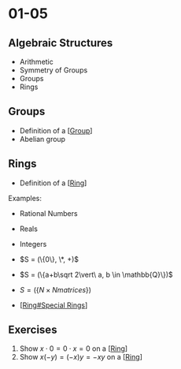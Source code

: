 # 01-05

## Algebraic Structures

- Arithmetic
- Symmetry of Groups
- Groups
- Rings

## Groups

- Definition of a [[Group]]
- Abelian group

## Rings

- Definition of a [[Ring]]

Examples: 
- Rational Numbers
- Reals
- Integers
- $S = (\{0\}, \*, +)$
- $S = (\{a+b\sqrt 2\vert\ a, b \in \mathbb{Q}\})$
- $S = (\{N\times N matrices\})$

- [[Ring#Special Rings]]

## Exercises

1. Show $x\cdot 0 = 0\cdot x = 0$ on a [[Ring]]
2. Show $x(-y) = (-x)y = -xy$ on a [[Ring]]

[//begin]: //begin "//begin"
[Group]: Group "Group"
[Ring]: Ring "Ring"
[Ring#Special Rings]: Ring#special-rings "Ring#Special Rings"
[Ring]: Ring "Ring"
[Ring]: Ring "Ring"
[//end]: //end "//end"
[//begin]: //begin "//begin"
[Group]: Group "Group"
[Ring]: Ring "Ring"
[Ring#Special Rings]: Ring#special-rings "Ring#Special Rings"
[Ring]: Ring "Ring"
[Ring]: Ring "Ring"
[//end]: # "Autogenerated link references"
